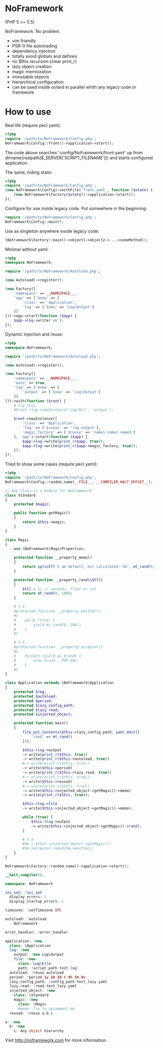 NoFramework
===========
(PHP 5 >= 5.5)

NoFramework. No problem.

- vim friendly
- PSR-0 file autoloading
- dependency injection
- totally avoid globals and defines
- no $this recursion (clear print_r)
- lazy object creation
- magic memoization
- immutable objects
- hierarchical configuration
- can be used inside or/and in parallel whith any legacy code or framework


How to use
===========


Real life (require pecl yaml):
```php
<?php
require '/path/to/NoFramework/Config.php';
NoFramework\Config::front()->application->start();
```
The code above searches '.config/NoFramework/front.yaml' up from
dirname(realpath($_SERVER['SCRIPT_FILENAME']))
and starts configured application.


The same, hiding static:
```php
<?php
require '/path/to/NoFramework/Config.php';
(new NoFramework\Config)->withFile('front.yaml', function ($state) {
    (new NoFramework\Factory($state))->application->start();
});
```


Configure for use inside legacy code.
Put somewhere in the beginning:
```php
require '/path/to/NoFramework/Config.php';
NoFramework\Config::main();
```
Use as singleton anywhere inside legacy code:
```php
\NoFramework\Factory::main()->object1->object2->...->someMethod();
```


Minimal without yaml:
```php
<?php
namespace NoFramework;

require '/path/to/NoFramework/Autoload.php';

(new Autoload)->register();

(new Factory([
    'namespace' => __NAMESPACE__,
    'app' => ['$new' => [
        'class' => 'Application',
        'log' => ['$new' => 'Log\Output']
    ]]
]))->app->start(function ($app) {
    $app->log->write('ok');
});
```


Dynamic injection and reuse:
```php
<?php
namespace NoFramework;

require '/path/to/NoFramework/Autoload.php';

(new Autoload)->register();

(new Factory([
    'namespace' => __NAMESPACE__,
    'auto' => true,
    'log' => ['$new' => [
        'output' => ['$new' => 'Log\Output']
    ]]
]))->with(function ($root) {
    # try this
    #$root->log->newInstance('Log\Nil', 'output');

    $root->newInstance([
        'class' => 'Application',
        'log' => ['$reuse' => 'log.output'],
        'magic_factory' => ['$reuse' => 'name1.name2.name3']
    ], 'app')->start(function ($app) {
        $app->log->write(print_r($app, true));
        $app->log->write(print_r($app->magic_factory, true));
    });
});
```


Tried to show some cases (require pecl yaml):
```php
<?php
require '/path/to/NoFramework/Config.php';
NoFramework\Config::random_name(__FILE__, __COMPILER_HALT_OFFSET__);

// Any class is a module for NoFramework
class Standard
{
    protected $magic;

    public function getMagic()
    {
        return $this->magic;
    }
}

class Magic
{
    use \NoFramework\MagicProperties;

    protected function __property_memo()
    {
        return sprintf('I am default, but calculated: %d', mt_rand(0, 100));
    }

    protected function __property_rand(&$ttl)
    {
        $ttl = 1; // seconds, float or int
        return mt_rand(0, 100);
    }

    # 5.5
    #protected function __property_emitter()
    #{
    #    while (true) {
    #        yield mt_rand(0, 100);
    #    }
    #}

    # 5.5
    #protected function __property_acceptor()
    #{
    #    foreach (yield as $rand) {
    #        echo $rand . PHP_EOL;
    #    }
    #}
}

class Application extends \NoFramework\Application
{
    protected $log;
    protected $autoload;
    protected $period;
    protected $lazy_config_path;
    protected $lazy_read;
    protected $injected_object;

    protected function main()
    {
        file_put_contents($this->lazy_config_path, yaml_emit([
            'rand' => mt_rand()
        ]));

        $this->log->output
        -> write(print_r($this, true))
        -> write(print_r($this->autoload, true))
        #-> write(print_r($this, true))
        -> write($this->period)
        -> write(print_r($this->lazy_read, true))
        #-> write(print_r($this, true))
        -> write($this->reused)
        #-> write(print_r($this, true))
        -> write($this->injected_object->getMagic()->memo)
        -> write(print_r($this, true));

        $this->log->file
        -> write($this->injected_object->getMagic()->memo);

        while (true) {
            $this->log->output
            -> write($this->injected_object->getMagic()->rand);
        }

        # 5.5
        #$m = $this->injected_object->getMagic();
        #$m->acceptor->send($m->emitter);
    }
}

NoFramework\Factory::random_name()->application->start();

__halt_compiler();

namespace: NoFramework

ini_set: !ini_set
  display_errors: 1
  display_startup_errors: 1

timezone: !setTimezone UTC

autoload: !autoload
  - NoFramework

error_handler: !error_handler

application: !new
  class: \Application
  log: !new
    output: !new Log\Output
    file: !new
      class: Log\File
      path: !script_path test.log
  autoload: !reuse autoload
  period: !period 1y 2m 3d t 4h 5m 6s
  lazy_config_path: !config_path test_lazy.yaml
  lazy_read: !read test_lazy.yaml
  injected_object: !new
    class: \Standard
    magic: !new
      class: \Magic
      #memo: Try to uncomment me
  reused: !reuse a.b.c

a: !new
  b: !new
    c: Any object hierarchy

```

Visit http://noframework.com for more information.

